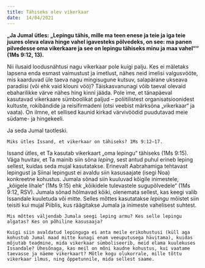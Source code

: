 ```yaml
---
title: Tähiseks olev vikerkaar  
date:  14/04/2021  
---
```


**„Ja Jumal ütles: „Lepingu tähis, mille ma teen enese ja teie ja iga teie juures oleva elava hinge vahel igavesteks põlvedeks, on see: ma panen pilvedesse oma vikerkaare ja see on lepingu tähiseks minu ja maa vahel““ (1Ms 9:12, 13).**

Nii ilusaid loodusnähtusi nagu vikerkaar pole kuigi palju. Kes ei mäletaks lapsena enda esmast vaimustust ja imetlust, nähes neid imelisi valgusvööte, mis kaarduvad üle taeva nagu mingisugune kutsuv, salapärane ukseava paradiisi (või ehk vaid klouni vöö)? Täiskasvanunagi võib taeval olevaid ebaharilikke värve nähes hing kinni jääda. Pole ime, et tänapäeval kasutavad vikerkaare sümboolikat paljud – poliitilistest organisatsioonidest kultuste, rokibändide ja reisifirmadeni (otsi veebist märksõna „vikerkaar“ ja vaata). On ilmne, et sellised kaunid kirkad värvivöödid puudutavad meie südame- ja hingekeeli.

Ja seda Jumal taotleski.

`Miks ütles Issand, et vikerkaar on tähiseks? 1Ms 9:12–17.`

Issand ütles, et Ta kasutab vikerkaart „oma lepingu“ tähiseks (1Ms 9:15). Väga huvitav, et Ta mainib siin sõna _leping_, sest antud puhul erineb leping sellest, kuidas seda mujal kasutatakse. Erinevalt Aabrahamiga tehtavast lepingust ja Siinai lepingust ei avaldu siin kasusaajate (isegi Noa) konkreetne kohustus. Jumala sõnad siin kuuluvad kõigile inimestele, „kõigele lihale“ (1Ms 9:15) ehk „kõikidele tulevastele sugupõlvedele“ (1Ms 9:12, RSV). Jumala sõnad hõlmavad kõiki, olenemata sellest, kas keegi valib Issandale kuuletuda või mitte. Selles mõttes kasutatakse _lepingu_ mõistet siin teisiti kui mujal Piiblis, kus räägitakse Jumala ja inimeste vahelisest suhtest.

`Mis mõttes väljendab Jumala seegi leping armu? Kes selle lepingu algatas? Kes on põhiline kasusaaja?`

`Kuigi siin avaldatud lepinguga ei anta meile erikohustusi (küll aga kohustub Jumal maad mitte kunagi enam veeuputusega hävitama), kuidas mõjutab teadmine, mida vikerkaar sümboliseerib, meid elama kuulekuses Issandale? Ühesõnaga, kas meil on mõni kaudne kohustus, kui vaatame taevasse ja näeme vikerkaart? Mõtle kogu olukorrale, mille tõttu vikerkaar ilmus, ning õppetunnile, mida sellest saame.`